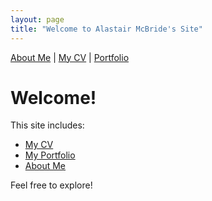 ```yaml
---
layout: page
title: "Welcome to Alastair McBride's Site"
---
```


<!-- Link to custom CSS -->
<link rel="stylesheet" href="/assets/css/custom.css">

<div class="custom-nav">
  <a href="/about/">About Me</a> |
  <a href="/cv/">My CV</a> |
  <a href="/portfolio/">Portfolio</a>
</div>

# Welcome!

This site includes:

- [My CV](/cv/)
- [My Portfolio](/portfolio/)
- [About Me](/about/)

Feel free to explore!

